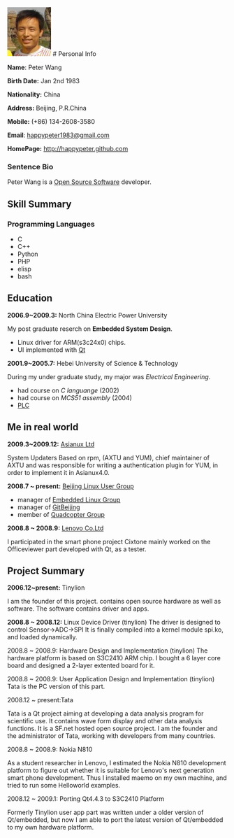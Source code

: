 <img src="./images/peter.jpg" alt="Peter Face" />
# Personal Info

**Name**: Peter Wang

**Birth Date:** Jan 2nd 1983

**Nationality:** China

**Address:** Beijing, P.R.China

**Mobile:** (+86) 134-2608-3580

**Email**: happypeter1983@gmail.com

**HomePage:** <http://happypeter.github.com>

### Sentence Bio

Peter Wang is a [Open Source Software][oss] developer. 

[oss]:http://en.wikipedia.org/wiki/Open_source

## Skill Summary

### Programming Languages

 - C
 - C++
 - Python
 - PHP
 - elisp
 - bash

## Education

__2006.9~2009.3:__ North China Electric Power University

My post graduate reserch on  __Embedded System Design__. 

 - Linux driver for ARM(s3c24x0) chips.  
 - UI implemented with [Qt](http://qt.nokia.com/)

__2001.9~2005.7:__ Hebei University of Science & Technology

During my under graduate study, my major was _Electrical Engineering_.
 - had course on _C languange_  (2002)
 - had course on _MCS51 assembly_   (2004)
 - [PLC][plc]

## Me in real world

__2009.3~2009.12:__ [Asianux Ltd][asianux]

System Updaters Based on rpm, (AXTU and YUM), chief maintainer of AXTU
and was responsible for writing a authentication plugin for YUM, in
order to implement it in Asianux4.0.

__2008.7 ~ present:__ [Beijing Linux User Group][blug]

 - manager of [Embedded Linux Group][elg]
 - manager of [GitBeijing][gitbeijing]
 - member of  [Quadcopter Group][quad]

__2008.8 ~ 2008.9:__ [Lenovo Co.Ltd][lenovo]

I participated in the smart phone project Cixtone mainly worked on the
Officeviewer part developed with Qt, as a tester. 

## Project Summary

__2006.12~present:__ Tinylion

I am the founder of this project.
contains open source hardware as well as software. The software
contains driver and apps.
 
__2008.8 ~ 2008.12:__ Linux Device Driver (tinylion)
The driver is designed to control Sensor->ADC->SPI It is finally
compiled into a kernel module spi.ko, and loaded dynamically. 

2008.8 ~ 2008.9: Hardware Design and Implementation (tinylion)
The hardware platform is based on S3C2410 ARM chip. I bought a 6 layer
core board and designed a 2-layer extented board for it. 

2008.8 ~ 2008.9: User Application Design and Implementation (tinylion)
Tata is the PC version of this part.

2008.12 ~ present:Tata

Tata is a Qt project aiming at developing a data analysis program for
scientific use. It contains wave form display and other data analysis
functions. It is a SF.net hosted open source project. I am the founder
and the administrator of Tata, working with developers from many
countries. 

2008.8 ~ 2008.9: Nokia N810

As a student researcher in Lenovo, I  estimated the Nokia
N810 development platform to figure out whether it is suitable for
Lenovo's next generation smart phone development. Thus I installed
maemo on my own machine, and tried to run some Helloworld examples. 

2008.12 ~ 2009.1: Porting Qt4.4.3 to S3C2410 Platform

Formerly Tinylion user app part was written under a older version of
Qt/embedded, but now I am able to port the latest version of
Qt/embedded to my own hardware platform.  

[asianux]: http://www.asianux.com
[plc]: http://en.wikipedia.org/wiki/Programmable_logic_controller
[blug]: http://www.beijinglug.org/en/index.php
[lenovo]: http://www.lenovo.com/us/en/#ss
[elg]:http://www.beijinglug.org/en/index.php?option=com_groupjive&action=gj.core.groups.showgroup&groupid=22&Itemid=134
[gitbeijing]: http://happypeter.github.com/GitBeijing/
[quad]:http://www.beijinglug.org/en/index.php?option=com_groupjive&action=gj.core.groups.showgroup&groupid=8&Itemid=134
